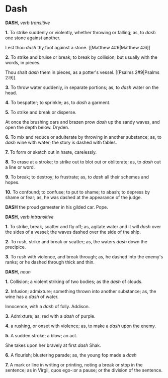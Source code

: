 # Dash

**DASH**, _verb transitive_

**1.** To strike suddenly or violently, whether throwing or falling; as, to _dash_ one stone against another.

Lest thou _dash_ thy foot against a stone. [[Matthew 4#6|Matthew 4:6]]

**2.** To strike and bruise or break; to break by collision; but usually with the words, in pieces.

Thou shalt _dash_ them in pieces, as a potter's vessel. [[Psalms 2#9|Psalms 2:9]].

**3.** To throw water suddenly, in separate portions; as, to _dash_ water on the head.

**4.** To bespatter; to sprinkle; as, to _dash_ a garment.

**5.** To strike and break or disperse.

At once the brushing oars and brazen prow _dash_ up the sandy waves, and open the depth below. Dryden.

**6.** To mix and reduce or adulterate by throwing in another substance; as, to _dash_ wine with water; the story is dashed with fables.

**7.** To form or sketch out in haste, carelessly.

**8.** To erase at a stroke; to strike out to blot out or obliterate; as, to _dash_ out a line or word.

**9.** To break; to destroy; to frustrate; as, to _dash_ all their schemes and hopes.

**10.** To confound; to confuse; to put to shame; to abash; to depress by shame or fear; as, he was dashed at the appearance of the judge.

**DASH** the proud gamester in his gilded car. Pope.

**DASH**, _verb intransitive_

**1.** To strike, break, scatter and fly off; as, agitate water and it will _dash_ over the sides of a vessel; the waves dashed over the side of the ship.

**2.** To rush, strike and break or scatter; as, the waters _dash_ down the precipice.

**3.** To rush with violence, and break through; as, he dashed into the enemy's ranks; or he dashed through thick and thin.

**DASH**, _noun_

**1.** Collision; a violent striking of two bodies; as the _dash_ of clouds.

**2.** Infusion; admixture; something thrown into another substance; as, the wine has a _dash_ of water.

Innocence, with a _dash_ of folly. Addison.

**3.** Admixture; as, red with a _dash_ of purple.

**4.** a rushing, or onset with violence; as, to make a _dash_ upon the enemy.

**5.** A sudden stroke; a blow; an act.

She takes upon her bravely at first _dash_ Shak.

**6.** A flourish; blustering parade; as, the young fop made a _dash_

**7.** A mark or line in writing or printing, noting a break or stop in the sentence; as in Virgil, quos ego-:or a pause; or the division of the sentence.